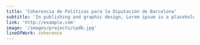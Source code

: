 ```yaml
---
title: 'Coherencia de Políticas para la Diputación de Barcelona'
subtitle: 'In publishing and graphic design, Lorem ipsum is a placeholder text'
link: 'http://example.com'
image: '/images/projects/cpdb.jpg'
lineOfWork: coherence
---
```

